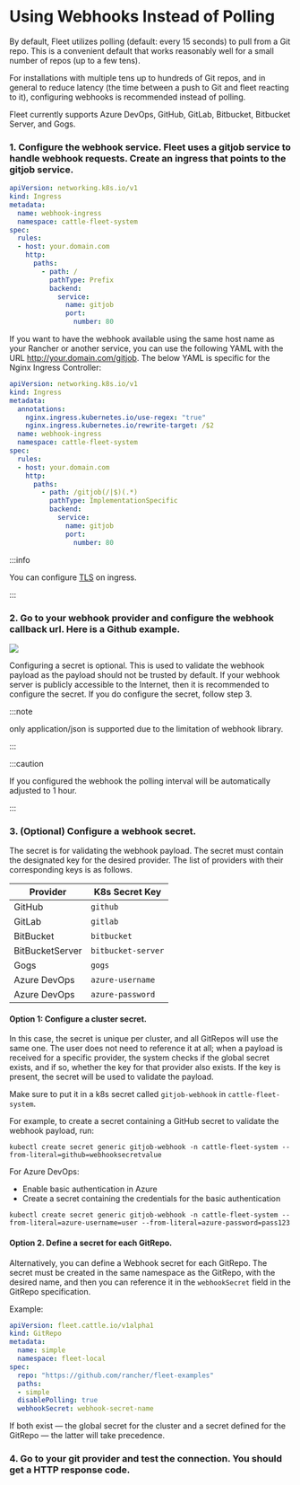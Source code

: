 # Using Webhooks Instead of Polling

By default, Fleet utilizes polling (default: every 15 seconds) to pull from a Git repo. This is a convenient default that works reasonably well for a small number of repos (up to a few tens).

For installations with multiple tens up to hundreds of Git repos, and in general to reduce latency (the time between a push to Git and fleet reacting to it), configuring webhooks is recommended instead of polling.

Fleet currently supports Azure DevOps, GitHub, GitLab, Bitbucket, Bitbucket Server, and Gogs.

### 1. Configure the webhook service. Fleet uses a gitjob service to handle webhook requests. Create an ingress that points to the gitjob service.

```yaml
apiVersion: networking.k8s.io/v1
kind: Ingress
metadata:
  name: webhook-ingress
  namespace: cattle-fleet-system
spec:
  rules:
  - host: your.domain.com
    http:
      paths:
        - path: /
          pathType: Prefix
          backend:
            service:
              name: gitjob
              port:
                number: 80
```

If you want to have the webhook available using the same host name as your Rancher or another service, you can use the following YAML with the URL http://your.domain.com/gitjob. The below YAML is specific for the Nginx Ingress Controller:

```yaml
apiVersion: networking.k8s.io/v1
kind: Ingress
metadata:
  annotations:
    nginx.ingress.kubernetes.io/use-regex: "true"
    nginx.ingress.kubernetes.io/rewrite-target: /$2
  name: webhook-ingress
  namespace: cattle-fleet-system
spec:
  rules:
  - host: your.domain.com
    http:
      paths:
        - path: /gitjob(/|$)(.*)
          pathType: ImplementationSpecific
          backend:
            service:
              name: gitjob
              port:
                number: 80
```

:::info

You can configure [TLS](https://kubernetes.io/docs/concepts/services-networking/ingress/#tls) on ingress.

:::

### 2. Go to your webhook provider and configure the webhook callback url. Here is a Github example.

![](../static/img/webhook.png)

Configuring a secret is optional. This is used to validate the webhook payload as the payload should not be trusted by default.
If your webhook server is publicly accessible to the Internet, then it is recommended to configure the secret. If you do configure the
secret, follow step 3.

:::note

only application/json is supported due to the limitation of webhook library.

:::

:::caution

If you configured the webhook the polling interval will be automatically adjusted to 1 hour.

:::

### 3. (Optional) Configure a webhook secret. 
The secret is for validating the webhook payload.
The secret must contain the designated key for the desired provider. The list of providers with their corresponding keys is as follows.

| Provider        | K8s Secret Key     |
|-----------------|--------------------|
| GitHub          | `github`           |
| GitLab          | `gitlab`           |
| BitBucket       | `bitbucket`        |
| BitBucketServer | `bitbucket-server` |
| Gogs            | `gogs`             |
| Azure DevOps    | `azure-username`   |
| Azure DevOps    | `azure-password`   |

#### Option 1: Configure a cluster secret.  
In this case, the secret is unique per cluster, and all GitRepos will use the same one. The user does not need to reference it at all; when a payload is received for a specific provider, the system checks if the global secret exists, and if so, whether the key for that provider also exists. If the key is present, the secret will be used to validate the payload.

Make sure to put it in a k8s secret called `gitjob-webhook` in `cattle-fleet-system`.

For example, to create a secret containing a GitHub secret to validate the webhook payload, run:

```shell
kubectl create secret generic gitjob-webhook -n cattle-fleet-system --from-literal=github=webhooksecretvalue
```

For Azure DevOps:
- Enable basic authentication in Azure
- Create a secret containing the credentials for the basic authentication
```shell
kubectl create secret generic gitjob-webhook -n cattle-fleet-system --from-literal=azure-username=user --from-literal=azure-password=pass123
```

#### Option 2. Define a secret for each GitRepo.
Alternatively, you can define a Webhook secret for each GitRepo. The secret must be created in the same namespace as the GitRepo, with the desired name, and then you can reference it in the `webhookSecret` field in the GitRepo specification.

Example:
```yaml
apiVersion: fleet.cattle.io/v1alpha1
kind: GitRepo
metadata:
  name: simple
  namespace: fleet-local
spec:
  repo: "https://github.com/rancher/fleet-examples"
  paths:
  - simple
  disablePolling: true
  webhookSecret: webhook-secret-name
```
If both exist — the global secret for the cluster and a secret defined for the GitRepo — the latter will take precedence.

### 4. Go to your git provider and test the connection. You should get a HTTP response code.
